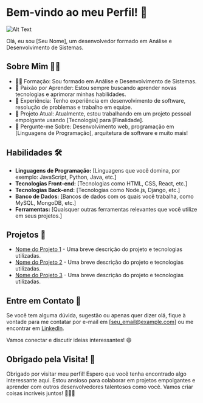# Bem-vindo ao meu Perfil! 👋
![Alt Text](https://www.google.com/url?sa=i&url=https%3A%2F%2Fgifs.eco.br%2Fgifs-de-programador%2F&psig=AOvVaw1sGZb_G8QUiXNj7vbV7-7P&ust=1691357419205000&source=images&cd=vfe&opi=89978449&ved=0CBEQjRxqFwoTCIjOhcW7xoADFQAAAAAdAAAAABAE)

Olá, eu sou [Seu Nome], um desenvolvedor formado em Análise e Desenvolvimento de Sistemas.

## Sobre Mim 🧑‍💻

- 👨‍🎓 Formação: Sou formado em Análise e Desenvolvimento de Sistemas.
- 🌱 Paixão por Aprender: Estou sempre buscando aprender novas tecnologias e aprimorar minhas habilidades.
- 💼 Experiência: Tenho experiência em desenvolvimento de software, resolução de problemas e trabalho em equipe.
- 🚀 Projeto Atual: Atualmente, estou trabalhando em um projeto pessoal empolgante usando [Tecnologia] para [Finalidade].
- 💬 Pergunte-me Sobre: Desenvolvimento web, programação em [Linguagens de Programação], arquitetura de software e muito mais!

## Habilidades 🛠️

- **Linguagens de Programação:** [Linguagens que você domina, por exemplo: JavaScript, Python, Java, etc.]
- **Tecnologias Front-end:** [Tecnologias como HTML, CSS, React, etc.]
- **Tecnologias Back-end:** [Tecnologias como Node.js, Django, etc.]
- **Banco de Dados:** [Bancos de dados com os quais você trabalha, como MySQL, MongoDB, etc.]
- **Ferramentas:** [Quaisquer outras ferramentas relevantes que você utilize em seus projetos.]

## Projetos 🔨

- [Nome do Projeto 1](link_do_projeto_1) - Uma breve descrição do projeto e tecnologias utilizadas.
- [Nome do Projeto 2](link_do_projeto_2) - Uma breve descrição do projeto e tecnologias utilizadas.
- [Nome do Projeto 3](link_do_projeto_3) - Uma breve descrição do projeto e tecnologias utilizadas.

## Entre em Contato 📩

Se você tem alguma dúvida, sugestão ou apenas quer dizer olá, fique à vontade para me contatar por e-mail em [seu_email@example.com] ou me encontrar em [LinkedIn](seu_perfil_linkedin).

Vamos conectar e discutir ideias interessantes! 😄

## Obrigado pela Visita! 🙌

Obrigado por visitar meu perfil! Espero que você tenha encontrado algo interessante aqui. Estou ansioso para colaborar em projetos empolgantes e aprender com outros desenvolvedores talentosos como você. Vamos criar coisas incríveis juntos! 👨‍💻🚀
